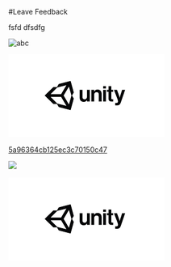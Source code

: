 #Leave Feedback




fsfd
dfsdfg



![abc](Images/DW5adad473b3fa4c386034e042.png)

![abc](Images/DW5a963922d2f2b83b4ce3e9c6.png)


[5a96364cb125ec3c70150c47](Examples/DW5a96364cb125ec3c70150c47.cs)

![](https://images.pexels.com/photos/67636/rose-blue-flower-rose-blooms-67636.jpeg)


![abc](Images/DW5adad7cad9daae2ac4d29fe3.png)

